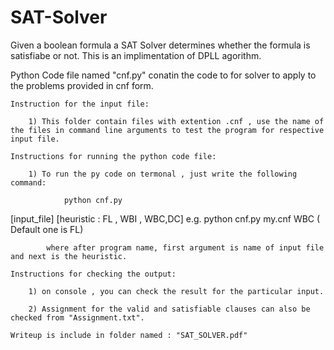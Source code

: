 # SAT-Solver
Given a boolean formula a SAT Solver determines whether the formula is satisfiabe or not. This is an implimentation of DPLL agorithm.

Python Code file named "cnf.py" conatin the code to for solver to apply to the problems provided in cnf form.

	
	Instruction for the input file:
		
		1) This folder contain files with extention .cnf , use the name of the files in command line arguments to test the program for respective input file.
		
	Instructions for running the python code file:
		
		1) To run the py code on termonal , just write the following command:
				
				python cnf.py
 [input_file] [heuristic : FL , WBI , WBC,DC]
			e.g.    python cnf.py my.cnf WBC ( Default one is FL)
	
			where after program name, first argument is name of input file and next is the heuristic.
	
	Instructions for checking the output:
		
		1) on console , you can check the result for the particular input.

		2) Assignment for the valid and satisfiable clauses can also be checked from "Assignment.txt".
						
	Writeup is include in folder named : "SAT_SOLVER.pdf"
